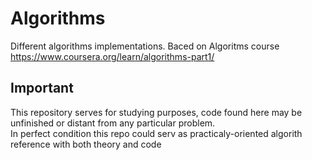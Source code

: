 # Algorithms
Different algorithms implementations. Baced on Algoritms course https://www.coursera.org/learn/algorithms-part1/  
  
## Important
This repository serves for studying purposes, code found here may be unfinished or distant from any particular problem.  
In perfect  condition this repo could serv as practicaly-oriented algorith reference with both theory and code
